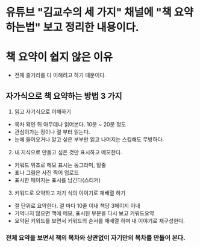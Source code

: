 # 유튜브 "김교수의 세 가지" 채널에 "책 요약하는법" 보고 정리한 내용이다.

# 책 요약이 쉽지 않은 이유
 - 전체 줄거리를 다 이해려고 하기 때문이다.
 
## 자가식으로 책 요약하는 방법 3 가지
1. 읽고 자기식으로 이해하기
 - 목차 확인 뒤 아무데나 읽어본다. 10분 ~ 20분 정도
 - 관심이가는 장이나 절 부터 읽는다.
 - 눈에 들어오거나 알고 싶은 부부만 읽고 나머지는 스킵해도 무방하다.
2. 내 지식으로 만들고 싶은 것만 표시하고 메모한다.
 - 키워드 위조로 메모 표시는 동그라미, 밑줄
 - 표나 그림은 사진 찍어 업로드
 - 표시한 페이지는 표시를 남긴다(스티커)
3. 키워드로 요약하고 자기 식의 이이기로 재배열 하기
 - 절 단위로 요약한다. 절 마다 10줄 이내 책당 3페이지 이내
 - 기억나지 않으면 책에 메모, 표시된 부분을 다시 보고 키워드요약
 - 요약된 키워드를 보면서 키워드의 순서를 재배열 하며 내 이야기로 재구성한다.


### 전체 요약을 보면서 책의 목차와 상관없이 자기만의 목차를 만들어 본다.
